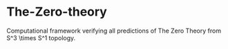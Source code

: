 # The-Zero-theory
Computational framework verifying all predictions of The Zero Theory from S^3 \times S^1 topology.
